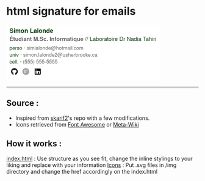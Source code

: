 # html signature for emails
![signature example](./ex_sig.png)

---
## Source :
- Inspired from [skarif2](https://github.com/skarif2/gmail-signature)'s repo with a few modifications.
- Icons retrieved from [Font Awesome](https://github.com/FortAwesome/Font-Awesome) or [Meta-Wiki](https://meta.wikimedia.org/wiki/Main_Page)

## How it works :
<u>index.html</u> : Use structure as you see fit, change the inline stylings to your liking and replace with your information
<u>Icons</u> : Put .svg files in /img directory and change the href accordingly on the index.html

